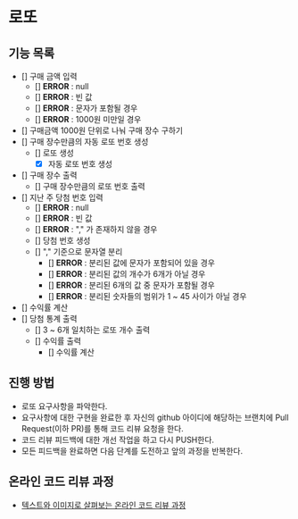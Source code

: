 # 로또
## 기능 목록
- [] 구매 금액 입력
    - [] __ERROR__ : null
    - [] __ERROR__ : 빈 값
    - [] __ERROR__ : 문자가 포함될 경우
    - [] __ERROR__ : 1000원 미만일 경우
- [] 구매금액 1000원 단위로 나눠 구매 장수 구하기
- [] 구매 장수만큼의 자동 로또 번호 생성
    - [] 로또 생성
        - [X] 자동 로또 번호 생성 
- [] 구매 장수 출력
    - [] 구매 장수만큼의 로또 번호 출력
- [] 지난 주 당첨 번호 입력
    - [] __ERROR__ : null
    - [] __ERROR__ : 빈 값
    - [] __ERROR__ : "," 가 존재하지 않을 경우
    - [] 당첨 번호 생성
    - [] "," 기준으로 문자열 분리
        - [] __ERROR__ : 분리된 값에 문자가 포함되어 있을 경우
        - [] __ERROR__ : 분리된 값의 개수가 6개가 아닐 경우
        - [] __ERROR__ : 분리된 6개의 값 중 문자가 포함될 경우
        - [] __ERROR__ : 분리된 숫자들의 범위가 1 ~ 45 사이가 아닐 경우
- [] 수익률 계산
- [] 당첨 통계 출력
    - [] 3 ~ 6개 일치하는 로또 개수 출력
    - [] 수익률 출력
        - [] 수익률 계산

     

## 진행 방법
* 로또 요구사항을 파악한다.
* 요구사항에 대한 구현을 완료한 후 자신의 github 아이디에 해당하는 브랜치에 Pull Request(이하 PR)를 통해 코드 리뷰 요청을 한다.
* 코드 리뷰 피드백에 대한 개선 작업을 하고 다시 PUSH한다.
* 모든 피드백을 완료하면 다음 단계를 도전하고 앞의 과정을 반복한다.

## 온라인 코드 리뷰 과정
* [텍스트와 이미지로 살펴보는 온라인 코드 리뷰 과정](https://github.com/next-step/nextstep-docs/tree/master/codereview)
